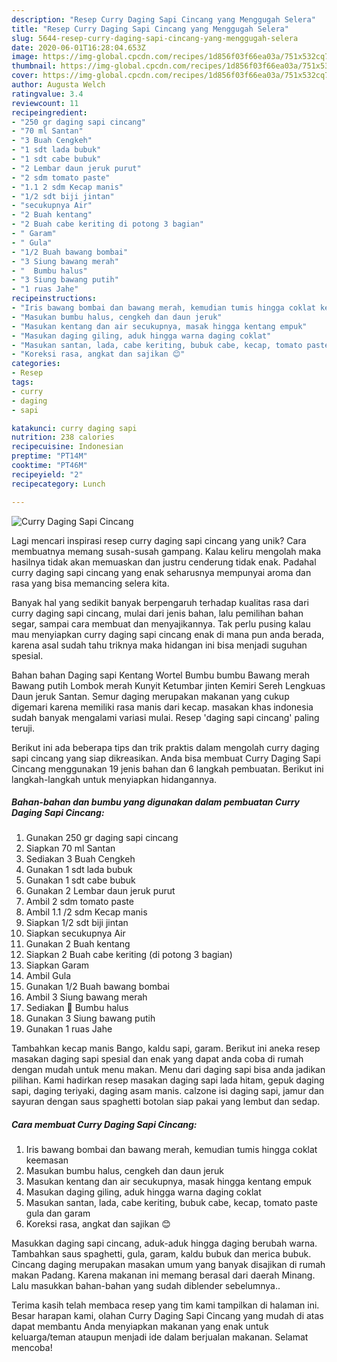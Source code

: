 ```yaml
---
description: "Resep Curry Daging Sapi Cincang yang Menggugah Selera"
title: "Resep Curry Daging Sapi Cincang yang Menggugah Selera"
slug: 5644-resep-curry-daging-sapi-cincang-yang-menggugah-selera
date: 2020-06-01T16:28:04.653Z
image: https://img-global.cpcdn.com/recipes/1d856f03f66ea03a/751x532cq70/curry-daging-sapi-cincang-foto-resep-utama.jpg
thumbnail: https://img-global.cpcdn.com/recipes/1d856f03f66ea03a/751x532cq70/curry-daging-sapi-cincang-foto-resep-utama.jpg
cover: https://img-global.cpcdn.com/recipes/1d856f03f66ea03a/751x532cq70/curry-daging-sapi-cincang-foto-resep-utama.jpg
author: Augusta Welch
ratingvalue: 3.4
reviewcount: 11
recipeingredient:
- "250 gr daging sapi cincang"
- "70 ml Santan"
- "3 Buah Cengkeh"
- "1 sdt lada bubuk"
- "1 sdt cabe bubuk"
- "2 Lembar daun jeruk purut"
- "2 sdm tomato paste"
- "1.1 2 sdm Kecap manis"
- "1/2 sdt biji jintan"
- "secukupnya Air"
- "2 Buah kentang"
- "2 Buah cabe keriting di potong 3 bagian"
- " Garam"
- " Gula"
- "1/2 Buah bawang bombai"
- "3 Siung bawang merah"
- "  Bumbu halus"
- "3 Siung bawang putih"
- "1 ruas Jahe"
recipeinstructions:
- "Iris bawang bombai dan bawang merah, kemudian tumis hingga coklat keemasan"
- "Masukan bumbu halus, cengkeh dan daun jeruk"
- "Masukan kentang dan air secukupnya, masak hingga kentang empuk"
- "Masukan daging giling, aduk hingga warna daging coklat"
- "Masukan santan, lada, cabe keriting, bubuk cabe, kecap, tomato paste gula dan garam"
- "Koreksi rasa, angkat dan sajikan 😊"
categories:
- Resep
tags:
- curry
- daging
- sapi

katakunci: curry daging sapi 
nutrition: 238 calories
recipecuisine: Indonesian
preptime: "PT14M"
cooktime: "PT46M"
recipeyield: "2"
recipecategory: Lunch

---
```



![Curry Daging Sapi Cincang](https://img-global.cpcdn.com/recipes/1d856f03f66ea03a/751x532cq70/curry-daging-sapi-cincang-foto-resep-utama.jpg)

Lagi mencari inspirasi resep curry daging sapi cincang yang unik? Cara membuatnya memang susah-susah gampang. Kalau keliru mengolah maka hasilnya tidak akan memuaskan dan justru cenderung tidak enak. Padahal curry daging sapi cincang yang enak seharusnya mempunyai aroma dan rasa yang bisa memancing selera kita.

Banyak hal yang sedikit banyak berpengaruh terhadap kualitas rasa dari curry daging sapi cincang, mulai dari jenis bahan, lalu pemilihan bahan segar, sampai cara membuat dan menyajikannya. Tak perlu pusing kalau mau menyiapkan curry daging sapi cincang enak di mana pun anda berada, karena asal sudah tahu triknya maka hidangan ini bisa menjadi suguhan spesial.

Bahan bahan Daging sapi Kentang Wortel Bumbu bumbu Bawang merah Bawang putih Lombok merah Kunyit Ketumbar jinten Kemiri Sereh Lengkuas Daun jeruk Santan. Semur daging merupakan makanan yang cukup digemari karena memiliki rasa manis dari kecap. masakan khas indonesia sudah banyak mengalami variasi mulai. Resep &#39;daging sapi cincang&#39; paling teruji.


Berikut ini ada beberapa tips dan trik praktis dalam mengolah curry daging sapi cincang yang siap dikreasikan. Anda bisa membuat Curry Daging Sapi Cincang menggunakan 19 jenis bahan dan 6 langkah pembuatan. Berikut ini langkah-langkah untuk menyiapkan hidangannya.

<!--inarticleads1-->

##### Bahan-bahan dan bumbu yang digunakan dalam pembuatan Curry Daging Sapi Cincang:

1. Gunakan 250 gr daging sapi cincang
1. Siapkan 70 ml Santan
1. Sediakan 3 Buah Cengkeh
1. Gunakan 1 sdt lada bubuk
1. Gunakan 1 sdt cabe bubuk
1. Gunakan 2 Lembar daun jeruk purut
1. Ambil 2 sdm tomato paste
1. Ambil 1.1 /2 sdm Kecap manis
1. Siapkan 1/2 sdt biji jintan
1. Siapkan secukupnya Air
1. Gunakan 2 Buah kentang
1. Siapkan 2 Buah cabe keriting (di potong 3 bagian)
1. Siapkan  Garam
1. Ambil  Gula
1. Gunakan 1/2 Buah bawang bombai
1. Ambil 3 Siung bawang merah
1. Sediakan  🍴 Bumbu halus
1. Gunakan 3 Siung bawang putih
1. Gunakan 1 ruas Jahe


Tambahkan kecap manis Bango, kaldu sapi, garam. Berikut ini aneka resep masakan daging sapi spesial dan enak yang dapat anda coba di rumah dengan mudah untuk menu makan. Menu dari daging sapi bisa anda jadikan pilihan. Kami hadirkan resep masakan daging sapi lada hitam, gepuk daging sapi, daging teriyaki, daging asam manis. calzone isi daging sapi, jamur dan sayuran dengan saus spaghetti botolan siap pakai yang lembut dan sedap. 

<!--inarticleads2-->

##### Cara membuat Curry Daging Sapi Cincang:

1. Iris bawang bombai dan bawang merah, kemudian tumis hingga coklat keemasan
1. Masukan bumbu halus, cengkeh dan daun jeruk
1. Masukan kentang dan air secukupnya, masak hingga kentang empuk
1. Masukan daging giling, aduk hingga warna daging coklat
1. Masukan santan, lada, cabe keriting, bubuk cabe, kecap, tomato paste gula dan garam
1. Koreksi rasa, angkat dan sajikan 😊


Masukkan daging sapi cincang, aduk-aduk hingga daging berubah warna. Tambahkan saus spaghetti, gula, garam, kaldu bubuk dan merica bubuk. Cincang daging merupakan masakan umum yang banyak disajikan di rumah makan Padang. Karena makanan ini memang berasal dari daerah Minang. Lalu masukkan bahan-bahan yang sudah diblender sebelumnya.. 

Terima kasih telah membaca resep yang tim kami tampilkan di halaman ini. Besar harapan kami, olahan Curry Daging Sapi Cincang yang mudah di atas dapat membantu Anda menyiapkan makanan yang enak untuk keluarga/teman ataupun menjadi ide dalam berjualan makanan. Selamat mencoba!
